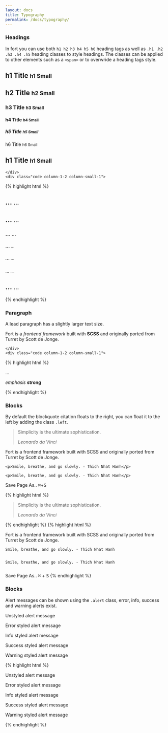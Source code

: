 ```yaml
---
layout: docs
title: Typography
permalink: /docs/typography/
---
```


<section id="headings">
    <div class="info column-1-2 column-small-1">
        <h3>Headings</h3>
        <p>In fort you can use both <code>h1 h2 h3 h4 h5 h6</code> heading tags as well as <code>.h1 .h2 .h3 .h4 .h5</code> heading classes to style headings. The classes can be applied to other elements such as a <code>&lt;span&gt;</code> or to overwride a heading tags style.</p>
        <h1>h1 Title <small>h1 Small</small></h1>
        <h2>h2 Title <small>h2 Small</small></h2>
        <h3>h3 Title <small>h3 Small</small></h3>
        <h4>h4 Title <small>h4 Small</small></h4>
        <h5>h5 Title <small>h5 Small</small></h5>
        <span class="h6">h6 Title <small>h6 Small</small></span>
        <h1 class="h5">h1 Title <small>h1 Small</small></h1>

    </div>
    <div class="code column-1-2 column-small-1">
{% highlight html %}
<h1> ... <small> ... </small></h1>
<h2> ... <small> ... </small></h2>
<h3> ... <small> ... </small></h3>
<h4> ... <small> ... </small></h4>
<h5> ... <small> ... </small></h5>

<span class="h6"> ... <small> ... </small></span>

<h1 class="h5"> ... <small> ... </small></h1>
{% endhighlight %}
    </div>
</section>

<section id="paragraph">
    <div class="info column-1-2 column-small-1">
        <h3>Paragraph</h3>
        <p class="lead">A lead paragraph has a slightly larger text size.</p>
        <p>Fort is a <em>frontend framework</em> built with <strong>SCSS</strong> and originally ported from Turret by Scott de Jonge.</p>

    </div>
    <div class="code column-1-2 column-small-1">
{% highlight html %}
<p class="lead"> ... </p>

<p><em>emphasis</em> <strong>strong</strong></p>
{% endhighlight %}
    </div>
</section>

<section id="blocks">
    <div class="info column-1-2 column-small-1">
        <h3>Blocks</h3>
        <p>By default the blockquote citation floats to the right, you can float it to the left by adding the class <code>.left</code>.</p>
        <blockquote>
            <p>Simplicity is the ultimate sophistication.</p>
            <cite>Leonardo da Vinci</cite>
        </blockquote>
        <p class="pullout">Fort is a frontend framework built with SCSS and originally ported from Turret by Scott de Jonge.</p>
        <p><code>&lt;p&gt;Smile, breathe, and go slowly. - Thich Nhat Hanh&lt;/p&gt;</code></p>
        <pre><code>&lt;p&gt;Smile, breathe, and go slowly. - Thich Nhat Hanh&lt;/p&gt;</code></pre>
        <p>Save Page As.. <kbd>&#8984;</kbd>+<kbd>S</kbd></p>
    </div>
    <div class="code column-1-2 column-small-1">
{% highlight html %}
<blockquote>
    <p>Simplicity is the ultimate sophistication.</p>
    <cite>Leonardo da Vinci</cite>
</blockquote>
{% endhighlight %}
{% highlight html %}
<p class="pullout">Fort is a frontend framework built with SCSS and originally ported from Turret by Scott de Jonge.</p>
<code><p>Smile, breathe, and go slowly. - Thich Nhat Hanh</p></code>
<pre><code><p>Smile, breathe, and go slowly. - Thich Nhat Hanh</p></code></pre>
Save Page As.. <kbd>⌘</kbd> + <kbd>S</kbd>
{% endhighlight %}
    </div>
</section>

<section id="alerts">
    <div class="info column-1-2 column-small-1">
        <h3>Blocks</h3>
        <p>Alert messages can be shown using the <code>.alert</code> class, error, info, success and warning alerts exist.</p>
        <p class="alert">Unstyled alert message</p>
        <p class="alert error">Error styled alert message</p>
        <p class="alert info">Info styled alert message</p>
        <p class="alert success">Success styled alert message</p>
        <p class="alert warning">Warning styled alert message</p>
    </div>
    <div class="code column-1-2 column-small-1">
{% highlight html %}
<p class="alert">Unstyled alert message</p>

<p class="alert error">Error styled alert message</p>

<p class="alert info">Info styled alert message</p>

<p class="alert success">Success styled alert message</p>

<p class="alert warning">Warning styled alert message</p>
{% endhighlight %}
    </div>
</section>




